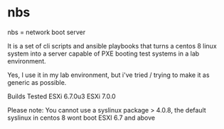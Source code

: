 # nbs

nbs = network boot server

It is a set of cli scripts  and ansible playbooks that turns a centos 8 linux system into a server capable of PXE booting test systems in a lab environment.

Yes,  I use it in my lab environment, but i've tried / trying to make it as generic as possible.

Builds Tested
ESXi 6.7.0u3
ESXi 7.0.0

Please note:  You cannot use a syslinux package > 4.0.8,  the default syslinux in centos 8 wont boot ESXI 6.7 and above
